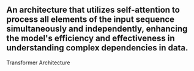 An architecture that utilizes self-attention to process all elements of the input sequence simultaneously and independently, enhancing the model's efficiency and effectiveness in understanding complex dependencies in data.
---
Transformer Architecture
